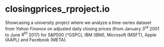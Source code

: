 # closingprices_rproject.io
Showcasing a university project where we analyze a time-series dataset from *Yahoo Finance* on adjusted daily closing prices (from January $3^{rd}$ 2001 to June $8^{th}$ 2017) for S&amp;P500 (^GSPC), IBM (IBM), Microsoft (MSFT), Apple (AAPL) and Facebook (META).
